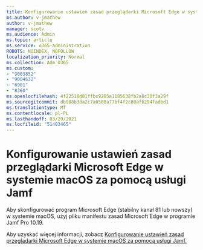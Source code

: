 ```yaml
---
title: Konfigurowanie ustawień zasad przeglądarki Microsoft Edge w systemie macOS za pomocą usługi Jamf
ms.author: v-jmathew
author: v-jmathew
manager: scotv
ms.audience: Admin
ms.topic: article
ms.service: o365-administration
ROBOTS: NOINDEX, NOFOLLOW
localization_priority: Normal
ms.collection: Adm_O365
ms.custom:
- "9003852"
- "9004632"
- "6901"
- "8360"
ms.openlocfilehash: 4f22518d81ffbc9205a1185638fb2a8c30f3a29f
ms.sourcegitcommit: db908b3da2c7a6508a77bf4f2c80afb294fadbd1
ms.translationtype: MT
ms.contentlocale: pl-PL
ms.lasthandoff: 03/29/2021
ms.locfileid: "51403465"
---
```

# <a name="use-jamf-to-configure-microsoft-edge-policy-settings-on-macos"></a>Konfigurowanie ustawień zasad przeglądarki Microsoft Edge w systemie macOS za pomocą usługi Jamf

Aby skonfigurować program Microsoft Edge (stabilny kanał 81 lub nowszy) w systemie macOS, użyj pliku manifestu zasad Microsoft Edge w programie Jamf Pro 10.19.

Aby uzyskać więcej informacji, zobacz [Konfigurowanie ustawień zasad przeglądarki Microsoft Edge w systemie macOS za pomocą usługi Jamf.](https://go.microsoft.com/fwlink/?linkid=2134761)
